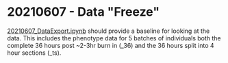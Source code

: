 # 20210607 - Data "Freeze"

[20210607_DataExport.ipynb](20210607_DataExport.ipynb) should provide a baseline for looking at the data. This includes the phenotype data for 5 batches of individuals both the complete 36 hours post ~2-3hr burn in (_36) and the 36 hours split into 4 hour sections (_ts). 